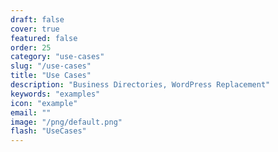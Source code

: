 ```yaml
---
draft: false
cover: true
featured: false
order: 25
category: "use-cases"
slug: "/use-cases"
title: "Use Cases"
description: "Business Directories, WordPress Replacement"
keywords: "examples"
icon: "example"
email: ""
image: "/png/default.png"
flash: "UseCases"
---
```

